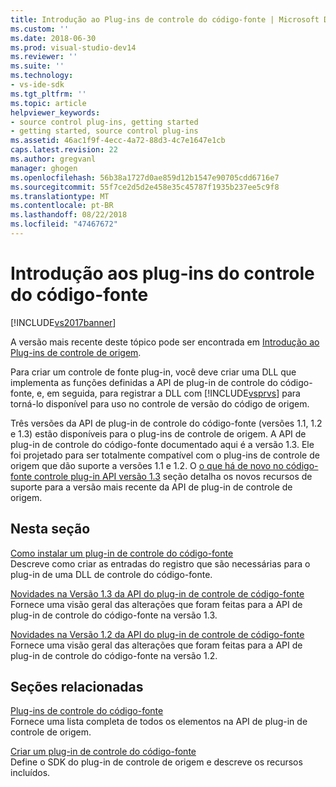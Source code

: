```yaml
---
title: Introdução ao Plug-ins de controle do código-fonte | Microsoft Docs
ms.custom: ''
ms.date: 2018-06-30
ms.prod: visual-studio-dev14
ms.reviewer: ''
ms.suite: ''
ms.technology:
- vs-ide-sdk
ms.tgt_pltfrm: ''
ms.topic: article
helpviewer_keywords:
- source control plug-ins, getting started
- getting started, source control plug-ins
ms.assetid: 46ac1f9f-4ecc-4a72-88d3-4c7e1647e1cb
caps.latest.revision: 22
ms.author: gregvanl
manager: ghogen
ms.openlocfilehash: 56b38a1727d0ae859d12b1547e90705cdd6716e7
ms.sourcegitcommit: 55f7ce2d5d2e458e35c45787f1935b237ee5c9f8
ms.translationtype: MT
ms.contentlocale: pt-BR
ms.lasthandoff: 08/22/2018
ms.locfileid: "47467672"
---
```

# <a name="getting-started-with-source-control-plug-ins"></a>Introdução aos plug-ins do controle do código-fonte
[!INCLUDE[vs2017banner](../../includes/vs2017banner.md)]

A versão mais recente deste tópico pode ser encontrada em [Introdução ao Plug-ins de controle de origem](https://docs.microsoft.com/visualstudio/extensibility/internals/getting-started-with-source-control-plug-ins).  
  
Para criar um controle de fonte plug-in, você deve criar uma DLL que implementa as funções definidas a API de plug-in de controle do código-fonte, e, em seguida, para registrar a DLL com [!INCLUDE[vsprvs](../../includes/vsprvs-md.md)] para torná-lo disponível para uso no controle de versão do código de origem.  
  
 Três versões da API de plug-in de controle do código-fonte (versões 1.1, 1.2 e 1.3) estão disponíveis para o plug-ins de controle de origem. A API de plug-in de controle do código-fonte documentado aqui é a versão 1.3. Ele foi projetado para ser totalmente compatível com o plug-ins de controle de origem que dão suporte a versões 1.1 e 1.2. O [o que há de novo no código-fonte controle plug-in API versão 1.3](../../extensibility/internals/what-s-new-in-the-source-control-plug-in-api-version-1-3.md) seção detalha os novos recursos de suporte para a versão mais recente da API de plug-in de controle de origem.  
  
## <a name="in-this-section"></a>Nesta seção  
 [Como instalar um plug-in de controle do código-fonte](../../extensibility/internals/how-to-install-a-source-control-plug-in.md)  
 Descreve como criar as entradas do registro que são necessárias para o plug-in de uma DLL de controle do código-fonte.  
  
 [Novidades na Versão 1.3 da API do plug-in de controle de código-fonte](../../extensibility/internals/what-s-new-in-the-source-control-plug-in-api-version-1-3.md)  
 Fornece uma visão geral das alterações que foram feitas para a API de plug-in de controle do código-fonte na versão 1.3.  
  
 [Novidades na Versão 1.2 da API do plug-in de controle de código-fonte](../../extensibility/internals/what-s-new-in-the-source-control-plug-in-api-version-1-2.md)  
 Fornece uma visão geral das alterações que foram feitas para a API de plug-in de controle do código-fonte na versão 1.2.  
  
## <a name="related-sections"></a>Seções relacionadas  
 [Plug-ins de controle do código-fonte](../../extensibility/source-control-plug-ins.md)  
 Fornece uma lista completa de todos os elementos na API de plug-in de controle de origem.  
  
 [Criar um plug-in de controle do código-fonte](../../extensibility/internals/creating-a-source-control-plug-in.md)  
 Define o SDK do plug-in de controle de origem e descreve os recursos incluídos.

